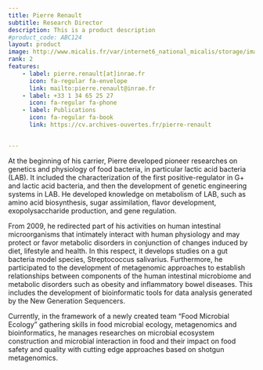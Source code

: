 ```yaml
---
title: Pierre Renault
subtitle: Research Director 
description: This is a product description
#product_code: ABC124
layout: product
image: http://www.micalis.fr/var/internet6_national_micalis/storage/images/poles-et-equipes/pole-ecosystemes-alimentaires-et-digestifs/ecologie-microbienne-des-aliments-marie-christine-champomier-verges/membres-de-l-equipe/pierre-renault/44209-3-fre-FR/Pierre-Renault_inra_image.jpg
rank: 2
features:
    - label: pierre.renault[at]inrae.fr
      icon: fa-regular fa-envelope
      link: mailto:pierre.renault@inrae.fr
    - label: +33 1 34 65 25 27
      icon: fa-regular fa-phone
    - label: Publications
      icon: fa-regular fa-book
      link: https://cv.archives-ouvertes.fr/pierre-renault


---
```


At the beginning of his carrier, Pierre developed pioneer researches on genetics and physiology of food bacteria, in particular lactic acid bacteria (LAB). It included the characterization of the first positive-regulator in G+ and lactic acid bacteria, and then the development of genetic engineering systems in LAB. He developed knowledge on metabolism of LAB, such as amino acid biosynthesis, sugar assimilation, flavor development, exopolysaccharide production, and gene regulation. 

From 2009, he redirected part of his activities on human intestinal microorganisms that intimately interact with human physiology and may protect or favor metabolic disorders in conjunction of changes induced by diet, lifestyle and health. In this respect, it develops studies on a gut bacteria model species, Streptococcus salivarius. Furthermore, he participated to the development of metagenomic approaches to establish relationships between components of the human intestinal microbiome and metabolic disorders such as obesity and inflammatory bowel diseases. This includes the development of bioinformatic tools for data analysis generated by the New Generation Sequencers.

Currently, in the framework of a newly created team “Food Microbial Ecology” gathering skills in food microbial ecology, metagenomics and bioinformatics, he manages researches on microbial ecosystem construction and microbial interaction in food and their impact on food safety and quality with cutting edge approaches based on shotgun metagenomics.
